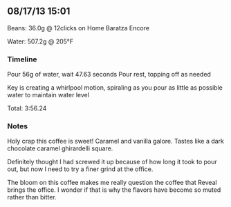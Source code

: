## 08/17/13 15:01 ##

Beans: 36.0g @ 12clicks on Home Baratza Encore 

Water: 507.2g @ 205°F

### Timeline ###

Pour 56g of water, wait 47.63  seconds
Pour rest, topping off as needed

Key is creating a whirlpool motion, spiraling as you pour as little as possible
water to maintain water level

Total: 3:56.24

### Notes ###

Holy crap this coffee is sweet! Caramel and vanilla galore. Tastes like a dark
chocolate caramel ghirardelli square. 

Definitely thought I had screwed it up because of how long it took to pour out,
but now I need to try a finer grind at the office.

The bloom on this coffee makes me really question the coffee that Reveal brings
the office. I wonder if that is why the flavors have become so muted rather
than bitter.

